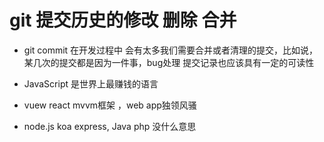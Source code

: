 # git 提交历史的修改 删除 合并

- git commit 在开发过程中 会有太多我们需要合并或者清理的提交，比如说，某几次的提交都是因为一件事，bug处理 提交记录也应该具有一定的可读性

- JavaScript 是世界上最赚钱的语言
- vuew react mvvm框架 ，web app独领风骚
- node.js koa express, Java php 没什么意思